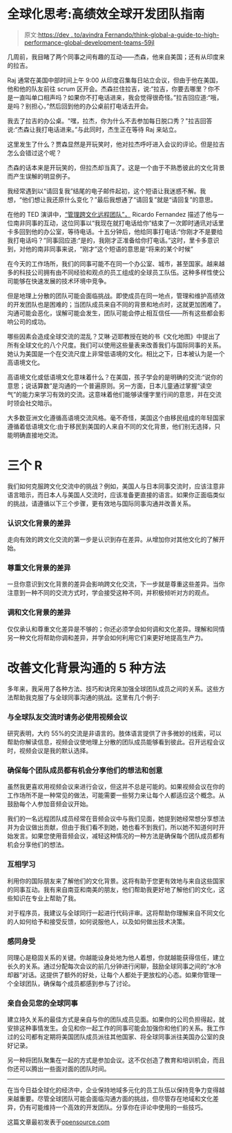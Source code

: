 # 全球化思考:高绩效全球开发团队指南

> 原文:[https://dev . to/avindra Fernando/think-global-a-guide-to-high-performance-global-development-teams-59jl](https://dev.to/avindrafernando/think-global-a-guide-to-high-performing-global-development-teams-59jl)

几周前，我目睹了两个同事之间有趣的互动——杰森，他来自美国；还有从印度来的拉吉。

Raj 通常在美国中部时间上午 9:00 从印度召集每日站立会议，但由于他在美国，他和他的队友前往 scrum 区开会。杰森拦住拉吉，说:“拉吉，你要去哪里？你不是一直叫单口相声吗？如果你不打电话进来，我会觉得很奇怪。”拉吉回应道:“哦，是吗？别担心，”然后回到他的办公桌前打电话去开会。

我去了拉吉的办公桌。"嘿，拉杰，你为什么不去参加每日脱口秀？"拉吉回答说:“杰森让我打电话进来。”与此同时，杰生正在等待 Raj 来站立。

这里发生了什么？贾森显然是开玩笑时，他对拉杰呼吁进入会议的评论。但是拉吉怎么会错过这个呢？

杰森的话本来是开玩笑的，但拉杰却当真了。这是一个由于不熟悉彼此的文化背景而产生误解的明显例子。

我经常遇到以“请回复我”结尾的电子邮件起初，这个短语让我迷惑不解。我想，“他们想让我还原什么变化？”最后我想通了“请回复”就是“请回复”的意思。

在他的 TED 演讲中，[“管理跨文化远程团队”，](https://www.youtube.com/watch?v=QIoAkFpN8wQ) Ricardo Fernandez 描述了他与一位南非同事的互动，这位同事以“我现在就打电话给你”结束了一次即时通讯对话里卡多回到他的办公室，等待电话。十五分钟后，他给同事打电话:“你刚才不是要给我打电话吗？”同事回应道:“是的，我刚才正准备给你打电话。”这时，里卡多意识到，对他的南非同事来说，“刚才”这个短语的意思是“将来的某个时候”

在今天的工作场所，我们的同事可能不在同一个办公室、城市，甚至国家。越来越多的科技公司拥有由不同经验和观点的员工组成的全球员工队伍。这种多样性使公司能够在快速发展的技术环境中竞争。

但是地理上分散的团队可能会面临挑战。即使成员在同一地点，管理和维护高绩效的开发团队也是困难的；当团队成员来自不同的背景和地点时，这就更加困难了。沟通可能会恶化，误解可能会发生，团队可能会停止相互信任——所有这些都会影响公司的成功。

哪些因素会造成全球交流的混乱？艾琳·迈耶教授在她的书《文化地图》中提出了所有全球文化的八个尺度。我们可以使用这些量表来改善我们与国际同事的关系。她认为美国是一个在交流尺度上非常低语境的文化。相比之下，日本被认为是一个高语境文化。

高语境文化或低语境文化意味着什么？在美国，孩子学会的是明确的交流:“说你的意思；说话算数”是沟通的一个普遍原则。另一方面，日本儿童通过掌握“读空气”的能力来学习有效的交流。这意味着他们能够读懂字里行间的意思，并在交流时领会社交暗示。

大多数亚洲文化遵循高语境交流风格。毫不奇怪，美国这个由移民组成的年轻国家遵循着低语境文化:由于移民到美国的人来自不同的文化背景，他们别无选择，只能明确直接地交流。

# 三个 R

我们如何克服跨文化交流中的挑战？例如，美国人与日本同事交流时，应该注意非语言暗示，而日本人与美国人交流时，应该准备更直接的语言。如果你正面临类似的挑战，请遵循以下三个步骤，更有效地与国际同事沟通并改善关系。

### 认识文化背景的差异

走向有效的跨文化交流的第一步是认识到存在差异。从增加你对其他文化的了解开始。

### 尊重文化背景的差异

一旦你意识到文化背景的差异会影响跨文化交流，下一步就是尊重这些差异。当你注意到一种不同的交流方式时，学会接受这种不同，并积极倾听对方的观点。

### 调和文化背景的差异

仅仅承认和尊重文化差异是不够的；你还必须学会如何调和文化差异。理解和同情另一种文化将帮助你调和差异，并学会如何利用它们来更好地提高生产力。

# 改善文化背景沟通的 5 种方法

多年来，我采用了各种方法、技巧和诀窍来加强全球团队成员之间的关系。这些方法帮助我克服了与全球同事沟通的挑战。这里有几个例子:

### 与全球队友交流时请务必使用视频会议

研究表明，大约 55%的交流是非语言的。肢体语言提供了许多微妙的线索，可以帮助你解读信息，视频会议使地理上分散的团队成员能够看到彼此。召开远程会议时，视频会议是我的默认选择。

### 确保每个团队成员都有机会分享他们的想法和创意

虽然我更喜欢用视频会议来进行会议，但这并不总是可能的。如果视频会议在你的工作场所不是一种常见的做法，可能需要一些努力来让每个人都适应这个概念。从鼓励每个人参加音频会议开始。

我们的一名远程团队成员经常在音频会议中与我们见面，她提到她经常想分享想法并为会议做出贡献，但由于我们看不到她，她也看不到我们，所以她不知道何时开始发言。如果您使用音频会议，减轻这种情况的一种方法是确保每个团队成员都有机会分享他们的想法。

### 互相学习

利用你的国际朋友来了解他们的文化背景。这将有助于您更有效地与来自这些国家的同事互动。我有来自南亚和南美的朋友，他们帮助我更好地了解他们的文化，这些知识在专业上帮助了我。

对于程序员，我建议与全球同行一起进行代码评审。这将帮助你理解来自不同文化的人如何给予和接受反馈，如何说服他人，以及如何做出技术决策。

### 感同身受

同理心是稳固关系的关键。你越能设身处地为他人着想，你就越能获得信任，建立长久的关系。通过分配每次会议的前几分钟进行闲聊，鼓励全球同事之间的“水冷却器”对话。这提供了额外的好处，让每个人都处于更放松的心态。如果你管理一个全球团队，确保每个成员都感到参与了讨论。

### 亲自会见您的全球同事

建立持久关系的最佳方式是亲自与你的团队成员见面。如果你的公司负担得起，就安排这种事情发生。会见和你一起工作的同事可能会加强你和他们的关系。我工作过的公司都有定期将美国团队成员派往其他国家、将全球同事派往美国办公室的良好记录。

另一种将团队聚集在一起的方式是参加会议。这不仅创造了教育和培训机会，而且你还可以腾出一些面对面的团队时间。

* * *

在当今日益全球化的经济中，企业保持地域多元化的员工队伍以保持竞争力变得越来越重要。尽管全球团队可能会面临沟通方面的挑战，但尽管存在地域和文化差异，仍有可能维持一个高效的开发团队。分享你在评论中使用的一些技巧。

这篇文章最初发表于[opensource.com](https://opensource.com/article/18/10/think-global-communication-challenges)
